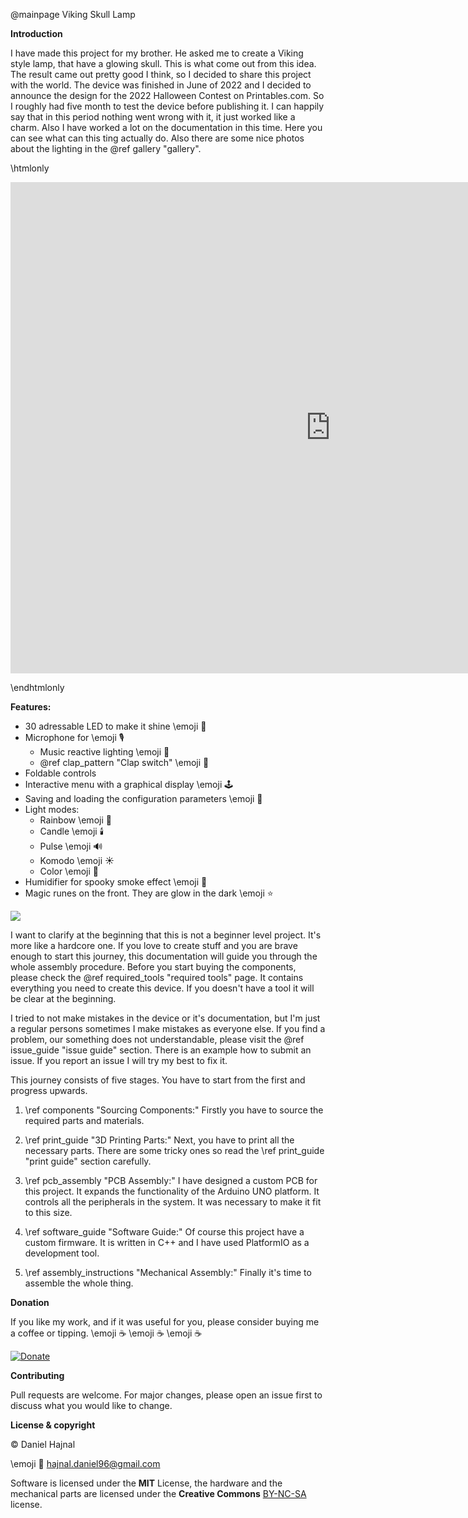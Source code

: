 @mainpage Viking Skull Lamp

__Introduction__

I have made this project for my brother. He asked me to create a Viking style lamp, that have a glowing skull. This is what come out from this idea.
The result came out pretty good I think, so I decided to share this project with the world. The device was finished in June of 2022 and I decided to
announce the design for the 2022 Halloween Contest on Printables.com. So I roughly had five month to test the device before publishing it. I can
happily say that in this period nothing went wrong with it, it just worked like a charm. Also I have worked a lot on the documentation in this time.
Here you can see what can this ting actually do. Also there are some nice photos about the lighting in the @ref gallery "gallery".

\htmlonly

<p align="center"><iframe width="1024" height="786" src="https://www.youtube.com/embed/Z976pNBqhS4" title="YouTube video player" frameborder="0" allow="accelerometer; autoplay; clipboard-write; encrypted-media; gyroscope; picture-in-picture" allowfullscreen></iframe></p>

\endhtmlonly

__Features:__
* 30 adressable LED to make it shine \emoji :rotating_light:
* Microphone for \emoji :studio_microphone:
  * Music reactive lighting \emoji :musical_note:
  * @ref clap_pattern "Clap switch" \emoji :clap:
* Foldable controls
* Interactive menu with a graphical display \emoji :joystick:
* Saving and loading the configuration parameters \emoji :floppy_disk:
* Light modes:
  * Rainbow \emoji :rainbow:
  * Candle \emoji :candle:
  * Pulse \emoji :loud_sound:
  * Komodo \emoji :sunny:
  * Color \emoji :art:
* Humidifier for spooky smoke effect \emoji :ghost:
* Magic runes on the front. They are glow in the dark \emoji :star:

![](hardcore_logo.png)

I want to clarify at the beginning that this is not a beginner level project. It's more like a hardcore one.
If you love to create stuff and you are brave enough to start this journey, this documentation will guide you
through the whole assembly procedure. Before you start buying the components, please check the
@ref required_tools "required tools" page. It contains everything you need to create this device. If you doesn't
have a tool it will be clear at the beginning.

I tried to not make mistakes in the device or it's documentation, but I'm just a regular persons  sometimes
I make mistakes as everyone else. If you find a problem, our something does not understandable, please visit
the @ref issue_guide "issue guide" section. There is an example how to submit an issue. If you report an issue
I will try my best to fix it.

This journey consists of five stages. You have to start from the first and progress upwards.

1. \ref components "Sourcing Components:" Firstly you have to source the required parts and materials.

2. \ref print_guide "3D Printing Parts:" Next, you have to print all the necessary parts. There are some tricky ones
so read the \ref print_guide "print guide" section carefully.

3. \ref pcb_assembly "PCB Assembly:" I have designed a custom PCB for this project. It expands the functionality of
the Arduino UNO platform. It controls all the peripherals in the system. It was necessary to make it fit to this size.

4. \ref software_guide "Software Guide:" Of course this project have a custom firmware. It is written in C++ and I
have used PlatformIO as a development tool.

5. \ref assembly_instructions "Mechanical Assembly:" Finally it's time to assemble the whole thing.

__Donation__

If you like my work, and if it was useful for you, please consider buying me a coffee or tipping. \emoji :coffee: \emoji :coffee: \emoji :coffee:

[![Donate](https://img.shields.io/badge/Donate-PayPal-green.svg)](https://www.paypal.com/donate?hosted_button_id=YFGZD78H6K2CS)

__Contributing__

Pull requests are welcome. For major changes, please open an issue first to discuss what you would like to change.

__License & copyright__

© Daniel Hajnal

\emoji :email: hajnal.daniel96@gmail.com

Software is licensed under the __MIT__ License, the hardware and the mechanical parts are licensed under the __Creative Commons__ [BY-NC-SA](https://creativecommons.org/licenses/by-nc-sa/4.0/) license.
